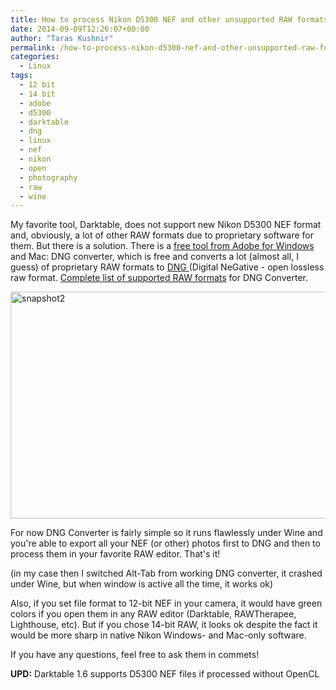 ```yaml
---
title: How to process Nikon D5300 NEF and other unsupported RAW formats in Darktable
date: 2014-09-09T12:26:07+00:00
author: "Taras Kushnir"
permalink: /how-to-process-nikon-d5300-nef-and-other-unsupported-raw-formats-in-darktable/
categories:
  - Linux
tags:
  - 12 bit
  - 14 bit
  - adobe
  - d5300
  - darktable
  - dng
  - linux
  - nef
  - nikon
  - open
  - photography
  - raw
  - wine
---
```

My favorite tool, Darktable, does not support new Nikon D5300 NEF format and, obviously, a lot of other RAW formats due to proprietary software for them. But there is a solution. There is a <a href="http://www.adobe.com/support/downloads/product.jsp?product=106&platform=Windows" target="_blank">free tool from Adobe for Windows</a> and Mac: DNG converter, which is free and converts a lot (almost all, I guess) of proprietary RAW formats to <a href="http://en.wikipedia.org/wiki/Digital_Negative" target="_blank">DNG </a>(Digital NeGative - open lossless raw format. <a href="http://helpx.adobe.com/photoshop/camera-raw.html" target="_blank">Complete list of supported RAW formats</a> for DNG Converter.

[<img class="aligncenter wp-image-1123 size-large" src="http://code.jamming.com.ua/wp-content/uploads/2014/09/snapshot2-1024x616.png" alt="snapshot2" width="604" height="363" srcset="http://code.jamming.com.ua/wp-content/uploads/2014/09/snapshot2-1024x616.png 1024w, http://code.jamming.com.ua/wp-content/uploads/2014/09/snapshot2-300x181.png 300w, http://code.jamming.com.ua/wp-content/uploads/2014/09/snapshot2-768x462.png 768w, http://code.jamming.com.ua/wp-content/uploads/2014/09/snapshot2.png 1180w" sizes="(max-width: 604px) 100vw, 604px" />](http://code.jamming.com.ua/wp-content/uploads/2014/09/snapshot2.png)

For now DNG Converter is fairly simple so it runs flawlessly under Wine and you're able to export all your NEF (or other) photos first to DNG and then to process them in your favorite RAW editor. That's it!

(in my case then I switched Alt-Tab from working DNG converter, it crashed under Wine, but when window is active all the time, it works ok)

Also, if you set file format to 12-bit NEF in your camera, it would have green colors if you open them in any RAW editor (Darktable, RAWTherapee, Lighthouse, etc). But if you chose 14-bit RAW, it looks ok despite the fact it would be more sharp in native Nikon Windows- and Mac-only software.

If you have any questions, feel free to ask them in commets!

**UPD:** Darktable 1.6 supports D5300 NEF files if processed without OpenCL
